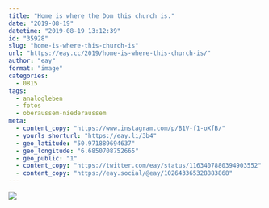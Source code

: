 ```yaml
---
title: "Home is where the Dom this church is."
date: "2019-08-19"
datetime: "2019-08-19 13:12:39"
id: "35928"
slug: "home-is-where-this-church-is"
url: "https://eay.cc/2019/home-is-where-this-church-is/"
author: "eay"
format: "image"
categories:
  - 0815
tags:
  - analogleben
  - fotos
  - oberaussem-niederaussem
meta:
  - content_copy: "https://www.instagram.com/p/B1V-f1-oXfB/"
  - yourls_shorturl: "https://eay.li/3b4"
  - geo_latitude: "50.971889694637"
  - geo_longitude: "6.6850708752665"
  - geo_public: "1"
  - content_copy: "https://twitter.com/eay/status/1163407880394903552"
  - content_copy: "https://eay.social/@eay/102643365328883868"
---
```


![](https://eay.cc/uploads/2019/st-vinzentius.jpeg)
